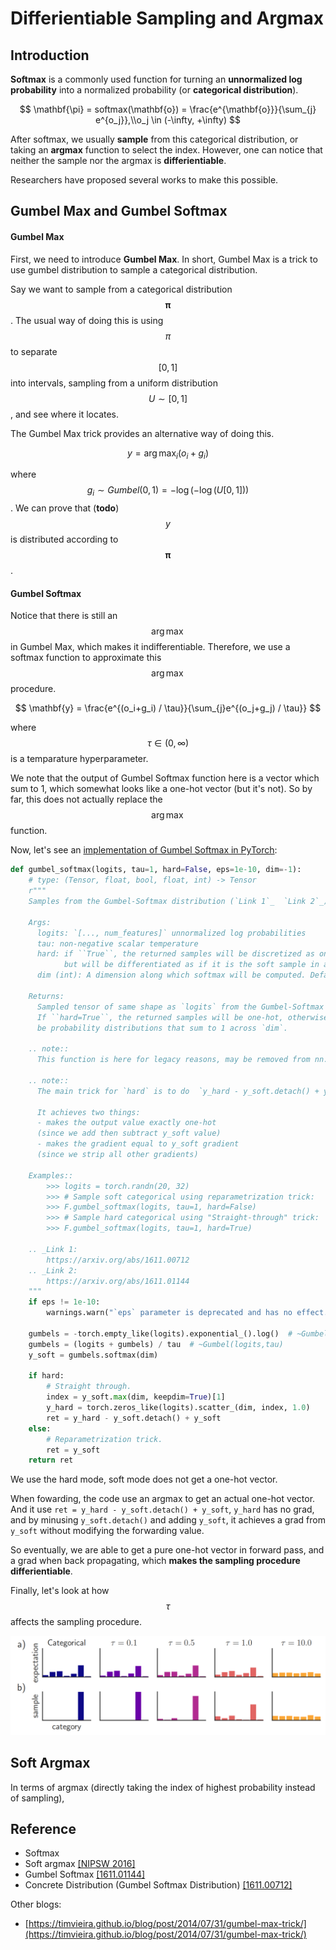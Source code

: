 # Differientiable Sampling and Argmax

## Introduction

**Softmax** is a commonly used function for turning an **unnormalized log probability** into a normalized probability \(or **categorical distribution**\).

$$
\mathbf{\pi} = softmax(\mathbf{o}) = \frac{e^{\mathbf{o}}}{\sum_{j} e^{o_j}},\\o_j \in (-\infty, +\infty)
$$

After softmax, we usually **sample** from this categorical distribution, or taking an **argmax** function to select the index. However, one can notice that neither the sample nor the argmax is **differientiable**.

Researchers have proposed several works to make this possible.

## Gumbel Max and Gumbel Softmax

#### Gumbel Max

First, we need to introduce **Gumbel Max**. In short, Gumbel Max is a trick to use gumbel distribution to sample a categorical distribution.

Say we want to sample from a categorical distribution $$\mathbf{\pi}$$. The usual way of doing this is using $$\pi$$ to separate $$[0, 1]$$ into intervals, sampling from a uniform distribution $$U\sim[0, 1]$$, and see where it locates.

The Gumbel Max trick provides an alternative way of doing this.

$$
y = \arg \max_{i} (o_i +g_i)
$$

where $$g_i \sim Gumbel(0, 1) = -\log(-\log(U[0, 1]))$$. We can prove that \(**todo**\) $$y$$ is distributed according to $$\mathbf{\pi}$$.

#### Gumbel Softmax

Notice that there is still an $$\arg \max$$ in Gumbel Max, which makes it indifferentiable. Therefore, we use a softmax function to approximate this $$\arg \max$$ procedure.

$$
\mathbf{y} = \frac{e^{(o_i+g_i) / \tau}}{\sum_{j}e^{(o_j+g_j) / \tau}}
$$

where $$\tau \in (0, \infty)$$ is a temparature hyperparameter.

We note that the output of Gumbel Softmax function here is a vector which sum to 1, which somewhat looks like a one-hot vector \(but it's not\). So by far, this does not actually replace the $$\arg \max$$ function.

Now, let's see an [implementation of Gumbel Softmax in PyTorch](https://pytorch.org/docs/stable/nn.functional.html#torch.nn.functional.gumbel_softmax):

```python
def gumbel_softmax(logits, tau=1, hard=False, eps=1e-10, dim=-1):
    # type: (Tensor, float, bool, float, int) -> Tensor
    r"""
    Samples from the Gumbel-Softmax distribution (`Link 1`_  `Link 2`_) and optionally discretizes.

    Args:
      logits: `[..., num_features]` unnormalized log probabilities
      tau: non-negative scalar temperature
      hard: if ``True``, the returned samples will be discretized as one-hot vectors,
            but will be differentiated as if it is the soft sample in autograd
      dim (int): A dimension along which softmax will be computed. Default: -1.

    Returns:
      Sampled tensor of same shape as `logits` from the Gumbel-Softmax distribution.
      If ``hard=True``, the returned samples will be one-hot, otherwise they will
      be probability distributions that sum to 1 across `dim`.

    .. note::
      This function is here for legacy reasons, may be removed from nn.Functional in the future.

    .. note::
      The main trick for `hard` is to do  `y_hard - y_soft.detach() + y_soft`

      It achieves two things:
      - makes the output value exactly one-hot
      (since we add then subtract y_soft value)
      - makes the gradient equal to y_soft gradient
      (since we strip all other gradients)

    Examples::
        >>> logits = torch.randn(20, 32)
        >>> # Sample soft categorical using reparametrization trick:
        >>> F.gumbel_softmax(logits, tau=1, hard=False)
        >>> # Sample hard categorical using "Straight-through" trick:
        >>> F.gumbel_softmax(logits, tau=1, hard=True)

    .. _Link 1:
        https://arxiv.org/abs/1611.00712
    .. _Link 2:
        https://arxiv.org/abs/1611.01144
    """
    if eps != 1e-10:
        warnings.warn("`eps` parameter is deprecated and has no effect.")

    gumbels = -torch.empty_like(logits).exponential_().log()  # ~Gumbel(0,1)
    gumbels = (logits + gumbels) / tau  # ~Gumbel(logits,tau)
    y_soft = gumbels.softmax(dim)

    if hard:
        # Straight through.
        index = y_soft.max(dim, keepdim=True)[1]
        y_hard = torch.zeros_like(logits).scatter_(dim, index, 1.0)
        ret = y_hard - y_soft.detach() + y_soft
    else:
        # Reparametrization trick.
        ret = y_soft
    return ret
```

We use the hard mode, soft mode does not get a one-hot vector. 

When fowarding, the code use an argmax to get an actual one-hot vector. And it use `ret = y_hard - y_soft.detach() + y_soft`, `y_hard` has no grad, and by minusing `y_soft.detach()` and adding `y_soft`, it achieves a grad from `y_soft` without modifying the forwarding value.

So eventually, we are able to get a pure one-hot vector in forward pass, and a grad when back propagating, which **makes the sampling procedure differientiable**.

Finally, let's look at how $$\tau$$affects the sampling procedure.

![sampling distribution \(which is also called the concrete distribution\) when using different hyperparameter $$\tau$$](../.gitbook/assets/image.png)





## Soft Argmax

In terms of argmax \(directly taking the index of highest probability instead of sampling\), 





## Reference

* Softmax
* Soft argmax [\[NIPSW 2016\]](https://zhegan27.github.io/Papers/textGAN_nips2016_workshop.pdf)
* Gumbel Softmax [\[1611.01144\]](https://arxiv.org/abs/1611.01144)
* Concrete Distribution \(Gumbel Softmax Distribution\) [\[1611.00712\]](https://arxiv.org/abs/1611.00712)

Other blogs:

* [https://timvieira.github.io/blog/post/2014/07/31/gumbel-max-trick/](https://timvieira.github.io/blog/post/2014/07/31/gumbel-max-trick/)



